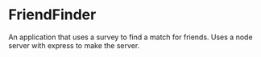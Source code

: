# FriendFinder
An application that uses a survey to find a match for friends.
Uses a node server with express to make the server.
